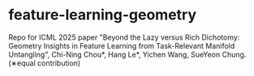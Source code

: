 # feature-learning-geometry
Repo for ICML 2025 paper "Beyond the Lazy versus Rich Dichotomy: Geometry Insights in Feature Learning from Task-Relevant Manifold Untangling", Chi-Ning Chou*, Hang Le*, Yichen Wang, SueYeon Chung. (∗equal contribution) 
